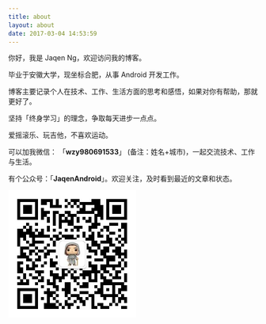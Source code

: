 ```yaml
---
title: about
layout: about
date: 2017-03-04 14:53:59
---
```


你好，我是 Jaqen Ng，欢迎访问我的博客。

毕业于安徽大学，现坐标合肥，从事 Android 开发工作。

博客主要记录个人在技术、工作、生活方面的思考和感悟，如果对你有帮助，那就更好了。

坚持「终身学习」的理念，争取每天进步一点点。

爱摇滚乐、玩吉他，不喜欢运动。

可以加我微信： 「**wzy980691533**」 (备注：姓名+城市)，一起交流技术、工作与生活。

有个公众号：「**JaqenAndroid**」。欢迎关注，及时看到最近的文章和状态。

<img align="left" src="https://raw.githubusercontent.com/zywudev/blog-source/master/image/qrcode_jaqen_android.jpg"/>